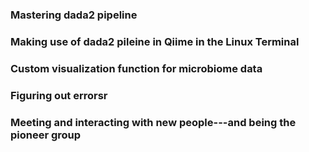 ### Mastering dada2 pipeline
### Making use of dada2 pileine in Qiime in the Linux Terminal
### Custom visualization function for microbiome data
### Figuring out errorsr
### Meeting and interacting with new people---and being the pioneer group
